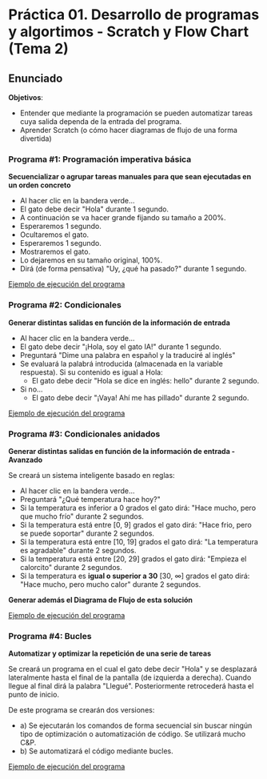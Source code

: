 # Práctica 01. Desarrollo de programas y algortimos - Scratch y Flow Chart (Tema 2)
## Enunciado

**Objetivos**: 
- Entender que mediante la programación se pueden automatizar tareas cuya salida dependa de la entrada del programa.
- Aprender Scratch (o cómo hacer diagramas de flujo de una forma divertida)


### Programa #1: Programación imperativa básica
**Secuencializar o agrupar tareas manuales para que sean ejecutadas en un orden concreto**
- Al hacer clic en la bandera verde...
- El gato debe decir "Hola" durante 1 segundo.
- A continuación se va hacer grande fijando su tamaño a 200%.
- Esperaremos 1 segundo.
- Ocultaremos el gato.
- Esperaremos 1 segundo.
- Mostraremos el gato.
- Lo dejaremos en su tamaño original, 100%.
- Dirá (de forma pensativa) "Uy, ¿qué ha pasado?" durante 1 segundo.

[Ejemplo de ejecución del programa](practica_scratch01.mp4)

### Programa #2: Condicionales
**Generar distintas salidas en función de la información de entrada**
- Al hacer clic en la bandera verde...
- El gato debe decir "¡Hola, soy el gato IA!" durante 1 segundo.
- Preguntará "Dime una palabra en español y la traduciré al inglés"
- Se evaluará la palabrá introducida (almacenada en la variable respuesta). Si su contenido es igual a Hola:
   + El gato debe decir "Hola se dice en inglés: hello" durante 2 segundo.
- Si no...
   + El gato debe decir "¡Vaya! Ahí me has pillado" durante 2 segundo.

[Ejemplo de ejecución del programa](practica_scratch02.mp4)

### Programa #3: Condicionales anidados
**Generar distintas salidas en función de la información de entrada - Avanzado**

Se creará un sistema inteligente basado en reglas:
- Al hacer clic en la bandera verde...
- Preguntará "¿Qué temperatura hace hoy?"
- Si la temperatura es inferior a 0 grados el gato dirá: "Hace mucho, pero que mucho frío" durante 2 segundos.
- Si la temperatura está entre [0, 9] grados el gato dirá: "Hace frio, pero se puede soportar" durante 2 segundos.
- Si la temperatura está entre [10, 19] grados el gato dirá: "La temperatura es agradable" durante 2 segundos.
- Si la temperatura está entre [20, 29] grados el gato dirá: "Empieza el calorcito" durante 2 segundos.
- Si la temperatura es **igual o superior a 30** [30, $\infty$] grados el gato dirá: "Hace mucho, pero mucho calor" durante 2 segundos.

**Generar además el Diagrama de Flujo de esta solución**

[Ejemplo de ejecución del programa](practica_scratch03.mp4)

### Programa #4: Bucles
**Automatizar y optimizar la repetición de una serie de tareas**

Se creará un programa en el cual el gato debe decir "Hola" y se desplazará lateralmente hasta el final de la pantalla (de izquierda a derecha). Cuando llegue al final dirá la palabra "Llegué". Posteriormente retrocederá hasta el punto de inicio.

De este programa se crearán dos versiones:
- a) Se ejecutarán los comandos de forma secuencial sin buscar ningún tipo de optimización o automatización de código. Se utilizará mucho C&P.
- b) Se automatizará el código mediante bucles.

[Ejemplo de ejecución del programa](practica_scratch04.mp4)


```python

```

